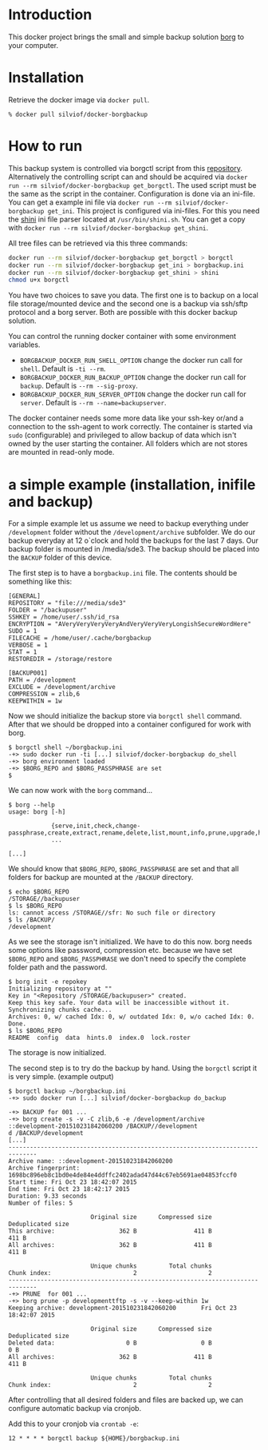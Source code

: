 
# Introduction

This docker project brings the small and simple backup solution [borg] to your
computer.

# Installation

Retrieve the docker image via `docker pull`.

```
% docker pull silviof/docker-borgbackup
```

# How to run

This backup system is controlled via borgctl script from this [repository].
Alternatively the controlling script can and should be acquired via `docker run --rm
silviof/docker-borgbackup get_borgctl`. The used script must be the same as the
script in the container. Configuration is done via an ini-file. You can get
a example ini file via `docker run --rm silviof/docker-borgbackup get_ini`.
This project is configured via ini-files. For this you need the [shini] ini
file parser located at `/usr/bin/shini.sh`. You can get a copy with `docker run
--rm silviof/docker-borgbackup get_shini`.

All tree files can be retrieved via this three commands:

```bash
docker run --rm silviof/docker-borgbackup get_borgctl > borgctl
docker run --rm silviof/docker-borgbackup get_ini > borgbackup.ini
docker run --rm silviof/docker-borgbackup get_shini > shini
chmod u+x borgctl
```

You have two choices to save you data. The first one is to backup on a local
file storage/mounted device and the second one is a backup via ssh/sftp
protocol and a borg server. Both are possible with this docker backup solution.

You can control the running docker container with some environment
variables.

*   `BORGBACKUP_DOCKER_RUN_SHELL_OPTION` change the docker run call for
    `shell`. Default is `-ti --rm`.
*   `BORGBACKUP_DOCKER_RUN_BACKUP_OPTION` change the docker run call for
    `backup`. Default is `--rm --sig-proxy`.
*   `BORGBACKUP_DOCKER_RUN_SERVER_OPTION` change the docker run call for
    `server`. Default is `--rm --name=backupserver`.

The docker container needs some more data like your ssh-key or/and a
connection to the ssh-agent to work correctly. The container is started via
`sudo` (configurable) and privileged to allow backup of data which isn't
owned by the user starting the container. All folders which are not
stores are mounted in read-only mode.

# a simple example (installation, inifile and backup)

For a simple example let us assume we need to backup everything under
`/development` folder without the `/development/archive` subfolder. We do our
backup everyday at 12 o\`clock and hold the backups for the last 7 days. Our
backup folder is mounted in /media/sde3. The backup should be placed into the
`BACKUP` folder of this device.

The first step is to have a `borgbackup.ini` file. The contents should be
something like this:

    [GENERAL]
    REPOSITORY = "file:///media/sde3"
    FOLDER = "/backupuser"
    SSHKEY = /home/user/.ssh/id_rsa
    ENCRYPTION = "AVeryVeryVeryVeryAndVeryVeryVeryLongishSecureWordHere"
    SUDO = 1
    FILECACHE = /home/user/.cache/borgbackup
    VERBOSE = 1
    STAT = 1
    RESTOREDIR = /storage/restore

    [BACKUP001]
    PATH = /development
    EXCLUDE = /development/archive
    COMPRESSION = zlib,6
    KEEPWITHIN = 1w

Now we should initialize the backup store via `borgctl shell` command. After
that we should be dropped into a container configured for work with borg.

    $ borgctl shell ~/borgbackup.ini
    -+> sudo docker run -ti [...] silviof/docker-borgbackup do_shell
    -+> borg environment loaded
    -+> $BORG_REPO and $BORG_PASSPHRASE are set
    $

We can now work with the `borg` command...

    $ borg --help
    usage: borg [-h]

                {serve,init,check,change-passphrase,create,extract,rename,delete,list,mount,info,prune,upgrade,help}
                ...

    [...]

We should know that `$BORG_REPO`, `$BORG_PASSPHRASE` are set and that all
folders for backup are mounted at the `/BACKUP` directory.

    $ echo $BORG_REPO
    /STORAGE//backupuser
    $ ls $BORG_REPO
    ls: cannot access /STORAGE//sfr: No such file or directory
    $ ls /BACKUP/
    /development

As we see the storage isn't initialized. We have to do this now. borg needs
some options like password, compression etc. because we have set `$BORG_REPO`
and `$BORG_PASSPHRASE` we don't need to specify the complete folder path and
the password.

    $ borg init -e repokey
    Initializing repository at ""
    Key in "<Repository /STORAGE/backupuser>" created.
    Keep this key safe. Your data will be inaccessible without it.
    Synchronizing chunks cache...
    Archives: 0, w/ cached Idx: 0, w/ outdated Idx: 0, w/o cached Idx: 0.
    Done.
    $ ls $BORG_REPO
    README  config  data  hints.0  index.0  lock.roster

The storage is now initialized.

The second step is to try do the backup by hand. Using the `borgctl` script
it is very simple. (example output)

    $ borgctl backup ~/borgbackup.ini
    -+> sudo docker run [...] silviof/docker-borgbackup do_backup

    -+> BACKUP for 001 ...
    -+> borg create -s -v -C zlib,6 -e /development/archive   ::development-201510231842060200 /BACKUP//development
    d /BACKUP/development
    [...]
    ------------------------------------------------------------------------------
    Archive name: ::development-201510231842060200
    Archive fingerprint: 1698bc896eb8c1bd0e4de84e4ddffc2402adad47d44c67eb5691ae04853fccf0
    Start time: Fri Oct 23 18:42:07 2015
    End time: Fri Oct 23 18:42:17 2015
    Duration: 9.33 seconds
    Number of files: 5

                           Original size      Compressed size    Deduplicated size
    This archive:                  362 B                411 B                411 B
    All archives:                  362 B                411 B                411 B

                           Unique chunks         Total chunks
    Chunk index:                       2                    2
    ------------------------------------------------------------------------------
    -+> PRUNE  for 001 ...
    -+> borg prune -p developmenttftp -s -v --keep-within 1w
    Keeping archive: development-201510231842060200       Fri Oct 23 18:42:07 2015

                           Original size      Compressed size    Deduplicated size
    Deleted data:                    0 B                  0 B                  0 B
    All archives:                  362 B                411 B                411 B

                           Unique chunks         Total chunks
    Chunk index:                       2                    2

After controlling that all desired folders and files are backed up, we can
configure automatic backup via cronjob.

Add this to your cronjob via `crontab -e`:

    12 * * * * borgctl backup ${HOME}/borgbackup.ini

[borg]: https://borgbackup.github.io/
[repository]: https://github.com/silvio/docker-borgbackup
[shini]: https://github.com/wallyhall/shini.git
